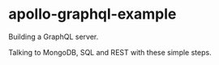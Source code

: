 # apollo-graphql-example
Building a GraphQL server. 

Talking to MongoDB, SQL and REST with these simple steps. 
